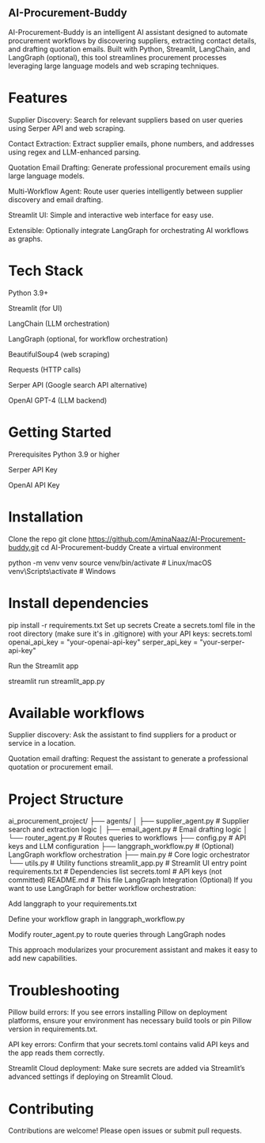 ## AI-Procurement-Buddy
AI-Procurement-Buddy is an intelligent AI assistant designed to automate procurement workflows by discovering suppliers, extracting contact details, and drafting quotation emails. Built with Python, Streamlit, LangChain, and LangGraph (optional), this tool streamlines procurement processes leveraging large language models and web scraping techniques.

# Features
Supplier Discovery: Search for relevant suppliers based on user queries using Serper API and web scraping.

Contact Extraction: Extract supplier emails, phone numbers, and addresses using regex and LLM-enhanced parsing.

Quotation Email Drafting: Generate professional procurement emails using large language models.

Multi-Workflow Agent: Route user queries intelligently between supplier discovery and email drafting.

Streamlit UI: Simple and interactive web interface for easy use.

Extensible: Optionally integrate LangGraph for orchestrating AI workflows as graphs.

# Tech Stack
Python 3.9+

Streamlit (for UI)

LangChain (LLM orchestration)

LangGraph (optional, for workflow orchestration)

BeautifulSoup4 (web scraping)

Requests (HTTP calls)

Serper API (Google search API alternative)

OpenAI GPT-4 (LLM backend)

# Getting Started
Prerequisites
Python 3.9 or higher

Serper API Key

OpenAI API Key

# Installation
Clone the repo
git clone https://github.com/AminaNaaz/AI-Procurement-buddy.git
cd AI-Procurement-buddy
Create a virtual environment

python -m venv venv
source venv/bin/activate  # Linux/macOS
venv\Scripts\activate     # Windows

# Install dependencies

pip install -r requirements.txt
Set up secrets
Create a secrets.toml file in the root directory (make sure it's in .gitignore) with your API keys:
secrets.toml
openai_api_key = "your-openai-api-key"
serper_api_key = "your-serper-api-key"

Run the Streamlit app

streamlit run streamlit_app.py

# Available workflows
Supplier discovery: Ask the assistant to find suppliers for a product or service in a location.

Quotation email drafting: Request the assistant to generate a professional quotation or procurement email.

# Project Structure

ai_procurement_project/
├── agents/
│   ├── supplier_agent.py         # Supplier search and extraction logic
│   ├── email_agent.py            # Email drafting logic
│   └── router_agent.py           # Routes queries to workflows
├── config.py                    # API keys and LLM configuration
├── langgraph_workflow.py        # (Optional) LangGraph workflow orchestration
├── main.py                      # Core logic orchestrator
└── utils.py                     # Utility functions
streamlit_app.py                # Streamlit UI entry point
requirements.txt                # Dependencies list
secrets.toml                   # API keys (not committed)
README.md                      # This file
LangGraph Integration (Optional)
If you want to use LangGraph for better workflow orchestration:

Add langgraph to your requirements.txt

Define your workflow graph in langgraph_workflow.py

Modify router_agent.py to route queries through LangGraph nodes

This approach modularizes your procurement assistant and makes it easy to add new capabilities.

# Troubleshooting

Pillow build errors: If you see errors installing Pillow on deployment platforms, ensure your environment has necessary build tools or pin Pillow version in requirements.txt.

API key errors: Confirm that your secrets.toml contains valid API keys and the app reads them correctly.

Streamlit Cloud deployment: Make sure secrets are added via Streamlit’s advanced settings if deploying on Streamlit Cloud.

# Contributing
Contributions are welcome! Please open issues or submit pull requests.
